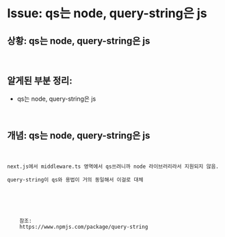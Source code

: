 <!--
author: Dailyscat
purpose: issue arrange
rules:
 (1) 헤더와 문단사이
    <br/>
    <br/>
 (2) 코드가 작성되는 부분은 >로 정리
 (3) 참조는 해당 내용 바로 아래
    <br/>
    <br/>
 (4) 명령어는 bold
 (5) 방안은 ## 안의 과정은 ###
-->

# Issue: qs는 node, query-string은 js

## 상황: qs는 node, query-string은 js

<br/>

## 알게된 부분 정리:

- qs는 node, query-string은 js

<br/>

## 개념: qs는 node, query-string은 js

<br/>

    next.js에서 middleware.ts 영역에서 qs쓰려니까 node 라이브러리라서 지원되지 않음.

    query-string이 qs와 용법이 거의 동일해서 이걸로 대체

<br/>
<br/>
<br/>

        참조:
        https://www.npmjs.com/package/query-string

<br/>
